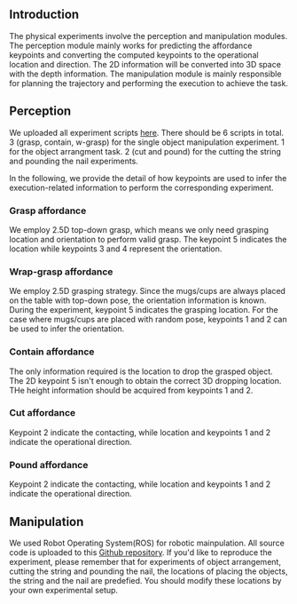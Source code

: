 ## Introduction
The physical experiments involve the perception and manipulation modules. The perception module mainly works for predicting the affordance keypoints and converting the computed keypoints to the operational location and direction. The 2D information will be converted into 3D space with the depth information. The manipulation module is mainly responsible for planning the trajectory and performing the execution to achieve the task. 

## Perception
We uploaded all experiment scripts [here](https://github.com/ivalab/AffKpNet/tree/master/exp). There should be 6 scripts in total. 3 (grasp, contain, w-grasp) for the single object manipulation experiment. 1 for the object arrangment task. 2 (cut and pound) for the cutting the string and pounding the nail experiments.

In the following, we provide the detail of how keypoints are used to infer the execution-related information to perform the corresponding experiment.

### Grasp affordance
We employ 2.5D top-down grasp, which means we only need grasping location and orientation to perform valid grasp. The keypoint 5 indicates the location while keypoints 3 and 4 represent the orientation. 

### Wrap-grasp affordance
We employ 2.5D grasping strategy. Since the mugs/cups are always placed on the table with top-down pose, the orientation information is known. During the experiment, keypoint 5 indicates the grasping location. For the case where mugs/cups are placed with random pose, keypoints 1 and 2 can be used to infer the orientation. 

### Contain affordance
The only information required is the location to drop the grasped object. The 2D keypoint 5 isn't enough to obtain the correct 3D dropping location. THe height information should be acquired from keypoints 1 and 2.

### Cut affordance
Keypoint 2 indicate the contacting, while location and keypoints 1 and 2 indicate the operational direction.

### Pound affordance
Keypoint 2 indicate the contacting, while location and keypoints 1 and 2 indicate the operational direction.

## Manipulation
We used Robot Operating System(ROS) for robotic mainpulation. All source code is uploaded to this [Github repository](https://github.com/ivaROS/ivaHandyExperiment).
If you'd like to reproduce the experiment, please remember that for experiments of object arrangement, cutting the string and pounding the nail, the locations of placing the objects, the string and the nail are predefied. You should modify these locations by your own experimental setup.
